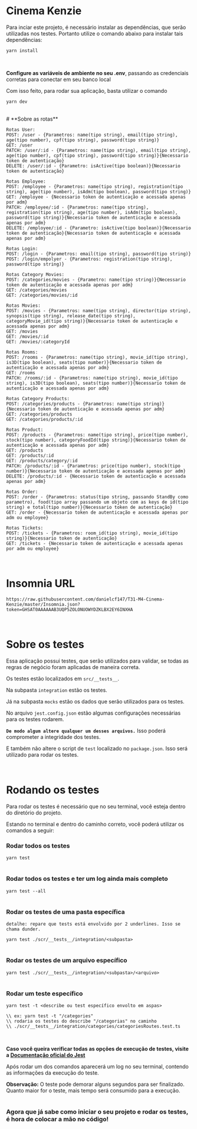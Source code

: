 # Cinema Kenzie

Para inciar este projeto, é necessário instalar as dependências, que serão utilizadas nos testes. Portanto utilize o comando abaixo para instalar tais dependências:

````
yarn install
````
<br>

**Configure as variáveis de ambiente no seu .env**, passando as credenciais corretas para conectar em seu banco local


Com isso feito, para rodar sua aplicação, basta utilizar o comando
````
yarn dev
````
<br> 
# **Sobre as rotas**


````
Rotas User:
POST: /user - {Parametros: name(tipo string), email(tipo string), age(tipo number), cpf(tipo string), password(tipo string)}
GET: /user
PATCH: /user/:id - {Parametros: name(tipo string), email(tipo string), age(tipo number), cpf(tipo string), password(tipo string)}{Necessario token de autenticação}
DELETE: /user/:id - {Parametro: isActive(tipo boolean)}{Necessario token de autenticação}
````
````
Rotas Employee:
POST: /employee - {Parametros: name(tipo string), registration(tipo string), age(tipo number), isAdm(tipo boolean), password(tipo string)}
GET: /employee - {Necessario token de autenticação e acessada apenas por adm}
PATCH: /employee/:id - {Parametros: name(tipo string), registration(tipo string), age(tipo number), isAdm(tipo boolean), password(tipo string)}{Necessario token de autenticação e acessada apenas por adm}
DELETE: /employee/:id - {Parametro: isActive(tipo boolean)}{Necessario token de autenticação}{Necessario token de autenticação e acessada apenas por adm}
````
````
Rotas Login:
POST: /login - {Parametros: email(tipo string), password(tipo string)}
POST: /login/empolyer - {Parametros: registration(tipo string), password(tipo string)}
````
````
Rotas Category Movies:
POST: /categories/movies - {Parametro: name(tipo string)}{Necessario token de autenticação e acessada apenas por adm}
GET: /categories/movies
GET: /categories/movies/:id
````
````
Rotas Movies:
POST: /movies - {Parametros: name(tipo string), director(tipo string), synopsis(tipo string), release_date(tipo string), categoryMovie_id(tipo string)}{Necessario token de autenticação e acessada apenas por adm}
GET: /movies
GET: /movies/:id 
GET: /movies/:categoryId
````
````
Rotas Rooms:
POST: /rooms - {Parametros: name(tipo string), movie_id(tipo string), is3D(tipo boolean), seats(tipo number)}{Necessario token de autenticação e acessada apenas por adm}
GET: /rooms 
PATCH: /rooms/:id - {Parametros: name(tipo string), movie_id(tipo string), is3D(tipo boolean), seats(tipo number)}{Necessario token de autenticação e acessada apenas por adm}
````
````
Rotas Category Products:
POST: /categories/products - {Parametros: name(tipo string)}{Necessario token de autenticação e acessada apenas por adm}
GET: /categories/products
GET: /categories/products/:id
````
````
Rotas Product:
POST: /products - {Parametros: name(tipo string), price(tipo number), stock(tipo number), categoryFoodId(tipo string)}{Necessario token de autenticação e acessada apenas por adm}
GET: /products
GET: /products/:id
GET: /products/category/:id
PATCH: /products/:id - {Parametros: price(tipo number), stock(tipo number)}{Necessario token de autenticação e acessada apenas por adm}
DELETE: /products/:id - {Necessario token de autenticação e acessada apenas por adm}
````
````
Rotas Order:
POST: /order - {Parametros: status(tipo string, passando StandBy como parametro), food(tipo array passando um objeto com as keys de id(tipo string) e total(tipo number)}{Necessario token de autenticação}
GET: /order - {Necessario token de autenticação e acessada apenas por adm ou employee}
````
````
Rotas Tickets:
POST: /tickets - {Parametros: room_id(tipo string), movie_id(tipo string)}{Necessario token de autenticação}
GET: /tickets - {Necessario token de autenticação e acessada apenas por adm ou employee}
````
<br>

# **Insomnia URL**

````
https://raw.githubusercontent.com/danielcf147/T31-M4-Cinema-Kenzie/master/Insomnia.json?token=GHSAT0AAAAAAB3UQP5ZOLONUOWYDZKLBX2EY6INXHA
````

<br>

# **Sobre os testes**

Essa aplicação possui testes, que serão utilizados para validar, se todas as regras de negócio foram aplicadas de maneira correta.

Os testes estão localizados em `src/__tests__`.

Na subpasta `integration` estão os testes.

Já na subpasta `mocks` estão os dados que serão utilizados para os testes.

No arquivo `jest.config.json` estão algumas configurações necessárias para os testes rodarem.

**`De modo algum altere qualquer um desses arquivos.`** Isso poderá comprometer a integridade dos testes.

E também não altere o script de `test` localizado no `package.json`. Isso será utilizado para rodar os testes.

<br>


# **Rodando os testes** 

Para rodar os testes é necessário que no seu terminal, você esteja dentro do diretório do projeto.

Estando no terminal e dentro do caminho correto, você poderá utilizar os comandos a seguir:

### Rodar todos os testes
````
yarn test
````
#
### Rodar todos os testes e ter um log ainda mais completo
````
yarn test --all
````
#

### Rodar os testes de uma pasta específica
`detalhe: repare que tests está envolvido por 2 underlines. Isso se chama dunder.`
````
yarn test ./scr/__tests__/integration/<subpasta>
````
#
### Rodar os testes de um arquivo específico
````
yarn test ./scr/__tests__/integration/<subpasta>/<arquivo>
````
#
### Rodar um teste específico
````
yarn test -t <describe ou test específico envolto em aspas>
````
````
\\ ex: yarn test -t "/categories"
\\ rodaria os testes do describe "/categorias" no caminho
\\ ./scr/__tests__/integration/categories/categoriesRoutes.test.ts
````

<br>


**Caso você queira verificar todas as opções de execução de testes, visite a [Documentação oficial do Jest](https://jestjs.io/docs/cli)**

Após rodar um dos comandos aparecerá um log no seu terminal, contendo as informações da execução do teste.

**Observação:** O teste pode demorar alguns segundos para ser finalizado. Quanto maior for o teste, mais tempo será consumido para a execução.

#



### Agora que já sabe como iniciar o seu projeto e rodar os testes, é hora de colocar a mão no código!
